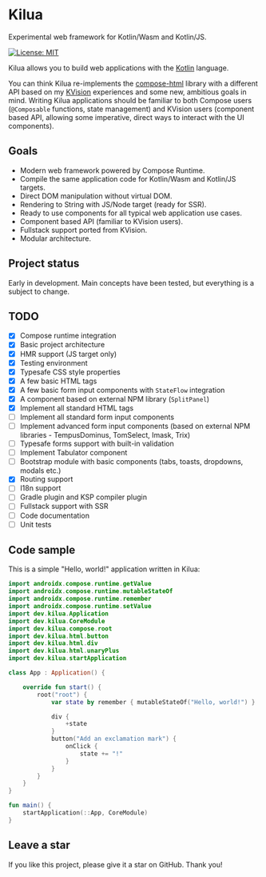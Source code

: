 # Kilua

Experimental web framework for Kotlin/Wasm and Kotlin/JS.

[![License: MIT](https://img.shields.io/badge/License-MIT-yellow.svg)](https://opensource.org/licenses/MIT)

Kilua allows you to build web applications with the [Kotlin](https://kotlinlang.org) language. 

You can think Kilua re-implements the [compose-html](https://github.com/JetBrains/compose-multiplatform#compose-html) 
library with a different API based on my [KVision](https://kvision.io) experiences and some new, ambitious goals in mind. 
Writing Kilua applications should be familiar to both Compose users (`@Composable` functions, state management) and 
KVision users (component based API, allowing some imperative, direct ways to interact with the UI components).

## Goals

- Modern web framework powered by Compose Runtime.
- Compile the same application code for Kotlin/Wasm and Kotlin/JS targets.
- Direct DOM manipulation without virtual DOM.
- Rendering to String with JS/Node target (ready for SSR).
- Ready to use components for all typical web application use cases. 
- Component based API (familiar to KVision users).
- Fullstack support ported from KVision.
- Modular architecture.

## Project status

Early in development. Main concepts have been tested, but everything is a subject to change.

## TODO

- [X] Compose runtime integration
- [X] Basic project architecture
- [X] HMR support (JS target only)
- [X] Testing environment
- [X] Typesafe CSS style properties
- [X] A few basic HTML tags
- [X] A few basic form input components with `StateFlow` integration
- [X] A component based on external NPM library (`SplitPanel`)
- [X] Implement all standard HTML tags
- [ ] Implement all standard form input components
- [ ] Implement advanced form input components (based on external NPM libraries - TempusDominus, TomSelect, Imask, Trix)
- [ ] Typesafe forms support with built-in validation 
- [ ] Implement Tabulator component
- [ ] Bootstrap module with basic components (tabs, toasts, dropdowns, modals etc.)
- [X] Routing support
- [ ] I18n support
- [ ] Gradle plugin and KSP compiler plugin
- [ ] Fullstack support with SSR
- [ ] Code documentation
- [ ] Unit tests

## Code sample

This is a simple "Hello, world!" application written in Kilua:

```kotlin
import androidx.compose.runtime.getValue
import androidx.compose.runtime.mutableStateOf
import androidx.compose.runtime.remember
import androidx.compose.runtime.setValue
import dev.kilua.Application
import dev.kilua.CoreModule
import dev.kilua.compose.root
import dev.kilua.html.button
import dev.kilua.html.div
import dev.kilua.html.unaryPlus
import dev.kilua.startApplication

class App : Application() {

    override fun start() {
        root("root") {
            var state by remember { mutableStateOf("Hello, world!") }

            div {
                +state
            }
            button("Add an exclamation mark") {
                onClick {
                    state += "!"
                }
            }
        }
    }
}

fun main() {
    startApplication(::App, CoreModule)
}
```

## Leave a star

If you like this project, please give it a star on GitHub. Thank you!

